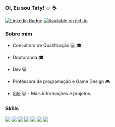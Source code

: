 ### Oi, Eu sou Taty! :relaxed: :coffee:

[![Linkedin Badge](https://img.shields.io/badge/LinkedIn-0077B5?style=for-the-badge&logo=linkedin&logoColor=white)](https://www.linkedin.com/in/tatycalixto/)
[![Available on itch.io](https://img.shields.io/badge/Itch.io-FA5C5C?style=for-the-badge&logo=itch.io&logoColor=white)](https://tatycalixto.itch.io/)


### Sobre mim
- Consultora de Qualificação :computer: :mortar_board:
- Doutoranda :mortar_board:
- Dev :computer:
- Professora de programação e Game Design :video_game:

- [Site](http://tatyanecalixto.com.br/) 💻 - Mais informações e projetos.

### Skills

<img src="https://img.shields.io/badge/Unity-100000?style=for-the-badge&logo=unity&logoColor=white"/>
<img src="https://img.shields.io/badge/C%23-239120?style=for-the-badge&logo=c-sharp&logoColor=white"/>
<img src="https://img.shields.io/badge/PHP-777BB4?style=for-the-badge&logo=php&logoColor=white"/>
<img src="https://img.shields.io/badge/HTML5-E34F26?style=for-the-badge&logo=html5&logoColor=white"/>
<img src="https://img.shields.io/badge/CSS3-1572B6?style=for-the-badge&logo=css3&logoColor=white"/>
<img src="https://img.shields.io/badge/Python-3776AB?style=for-the-badge&logo=python&logoColor=white"/>
<img src="https://img.shields.io/badge/MySQL-00000F?style=for-the-badge&logo=mysql&logoColor=white"/>
